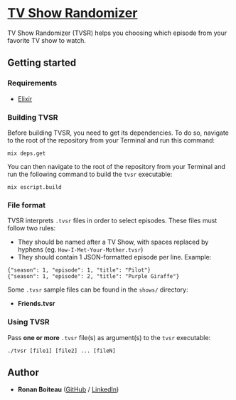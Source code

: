 # [TV Show Randomizer]

TV Show Randomizer (TVSR) helps you choosing which episode from your favorite TV show to watch.

## Getting started

### Requirements

 - [Elixir]

### Building TVSR

Before building TVSR, you need to get its dependencies. To do so, navigate to the root of the repository from your Terminal and run this command:

```
mix deps.get
```

You can then navigate to the root of the repository from your Terminal and run the following command to build the `tvsr` executable:

```
mix escript.build
```

### File format

TVSR interprets `.tvsr` files in order to select episodes. These files must follow two rules:

 - They should be named after a TV Show, with spaces replaced by hyphens (eg. `How-I-Met-Your-Mother.tvsr`)
 - They should contain 1 JSON-formatted episode per line. Example:

```
{"season": 1, "episode": 1, "title": "Pilot"}
{"season": 1, "episode": 2, "title": "Purple Giraffe"}
```

Some `.tvsr` sample files can be found in the `shows/` directory:

 - **Friends.tvsr**

### Using TVSR

Pass **one or more** `.tvsr` file(s) as argument(s) to the `tvsr` executable:
```
./tvsr [file1] [file2] ... [fileN]
```

## Author

 - **Ronan Boiteau** ([GitHub](https://github.com/ronanboiteau) / [LinkedIn](https://www.linkedin.com/in/ronanboiteau/))

<!-- Links -->
[Elixir]: https://elixir-lang.org/install.html
[TV Show Randomizer]: https://github.com/ronanboiteau/TV-Show-Randomizer
